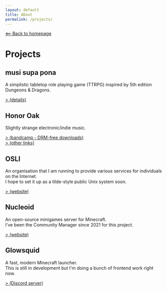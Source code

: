 ```yaml
---
layout: default
title: About
permalink: /projects/
---
```

[⟸ Back to homepage](/)

# Projects

<div class="project">
  
## musi supa pona
A simplistic tabletop role playing game (TTRPG) inspired by 5th edition Dungeons & Dragons.

[> (details)](/msp)

</div>

<div class="project">
  
## Honor Oak
Slightly strange electronic/indie music.

[> (bandcamp - DRM-free downloads)](https://honoroak.bandcamp.com)<br>
[> (other links)](https://linktr.ee/honor_oak)

</div>

<div class="project">
  
## OSLI
An organisation that I am running to provide various services for individuals on the Internet.<br>
I hope to set it up as a tilde-style public Unix system soon.

[> (website)](https://osli-internet.github.io)

</div>

<div class="project">
  
## Nucleoid
An open-source minigames server for Minecraft.<br>
I've been the Community Manager since 2021 for this project.

[> (website)](https://nucleoid.xyz)

</div>

<div class="project">
  
## Glowsquid
A fast, modern Minecraft launcher.<br>
This is still in development but I'm doing a bunch of frontend work right now.

[> (Discord server)](https://discord.gg/AzwR4KSJW4)

</div>
